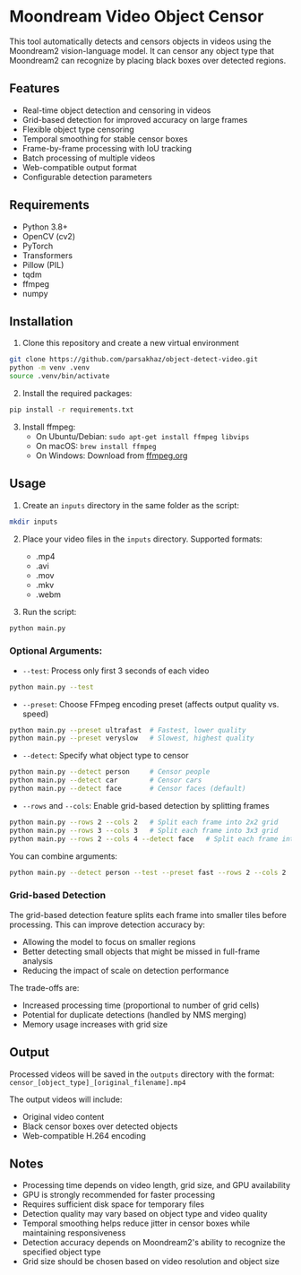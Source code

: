 # Moondream Video Object Censor

This tool automatically detects and censors objects in videos using the Moondream2 vision-language model. It can censor any object type that Moondream2 can recognize by placing black boxes over detected regions.

## Features

- Real-time object detection and censoring in videos
- Grid-based detection for improved accuracy on large frames
- Flexible object type censoring
- Temporal smoothing for stable censor boxes
- Frame-by-frame processing with IoU tracking
- Batch processing of multiple videos
- Web-compatible output format
- Configurable detection parameters

## Requirements

- Python 3.8+
- OpenCV (cv2)
- PyTorch
- Transformers
- Pillow (PIL)
- tqdm
- ffmpeg
- numpy

## Installation

1. Clone this repository and create a new virtual environment
~~~bash
git clone https://github.com/parsakhaz/object-detect-video.git
python -m venv .venv
source .venv/bin/activate
~~~
2. Install the required packages:
~~~bash
pip install -r requirements.txt
~~~
3. Install ffmpeg:
   - On Ubuntu/Debian: `sudo apt-get install ffmpeg libvips`
   - On macOS: `brew install ffmpeg`
   - On Windows: Download from [ffmpeg.org](https://ffmpeg.org/download.html)

## Usage

1. Create an `inputs` directory in the same folder as the script:
~~~bash
mkdir inputs
~~~

2. Place your video files in the `inputs` directory. Supported formats:
   - .mp4
   - .avi
   - .mov
   - .mkv
   - .webm

3. Run the script:
~~~bash
python main.py
~~~

### Optional Arguments:
- `--test`: Process only first 3 seconds of each video
~~~bash
python main.py --test
~~~

- `--preset`: Choose FFmpeg encoding preset (affects output quality vs. speed)
~~~bash
python main.py --preset ultrafast  # Fastest, lower quality
python main.py --preset veryslow   # Slowest, highest quality
~~~

- `--detect`: Specify what object type to censor
~~~bash
python main.py --detect person     # Censor people
python main.py --detect car        # Censor cars
python main.py --detect face       # Censor faces (default)
~~~

- `--rows` and `--cols`: Enable grid-based detection by splitting frames
~~~bash
python main.py --rows 2 --cols 2   # Split each frame into 2x2 grid
python main.py --rows 3 --cols 3   # Split each frame into 3x3 grid
python main.py --rows 2 --cols 4 --detect face   # Split each frame into 2x4 grid and censor faces
~~~

You can combine arguments:
~~~bash
python main.py --detect person --test --preset fast --rows 2 --cols 2
~~~

### Grid-based Detection

The grid-based detection feature splits each frame into smaller tiles before processing. This can improve detection accuracy by:
- Allowing the model to focus on smaller regions
- Better detecting small objects that might be missed in full-frame analysis
- Reducing the impact of scale on detection performance

The trade-offs are:
- Increased processing time (proportional to number of grid cells)
- Potential for duplicate detections (handled by NMS merging)
- Memory usage increases with grid size

## Output

Processed videos will be saved in the `outputs` directory with the format:
`censor_[object_type]_[original_filename].mp4`

The output videos will include:
- Original video content
- Black censor boxes over detected objects
- Web-compatible H.264 encoding

## Notes

- Processing time depends on video length, grid size, and GPU availability
- GPU is strongly recommended for faster processing
- Requires sufficient disk space for temporary files
- Detection quality may vary based on object type and video quality
- Temporal smoothing helps reduce jitter in censor boxes while maintaining responsiveness
- Detection accuracy depends on Moondream2's ability to recognize the specified object type
- Grid size should be chosen based on video resolution and object size 